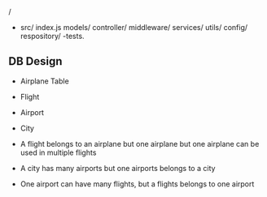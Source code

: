 /

- src/
  index.js
  models/
  controller/
  middleware/
  services/
  utils/
  config/
  respository/
-tests.


## DB Design
  - Airplane Table
  - Flight
  - Airport
  - City

  - A flight belongs to an airplane but one airplane but one airplane can be used in multiple flights
  - A city has many airports but one airports belongs to a city
  - One airport can have many flights, but a flights belongs to one airport